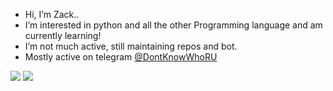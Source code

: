 - Hi, I’m Zack..
- I’m interested in python and all the other Programming language and am currently learning!
- I’m not much active, still maintaining repos and bot.
- Mostly active on telegram [@DontKnowWhoRU](https://t.me/DontKnowWhoRU)

<img src='https://github-readme-stats.vercel.app/api?username=Zack-Bloodshot&title_color=880088&text_color=880088&icon_color=880088&bg_color=000000&hide_border=true'>
<img src='https://github-readme-stats.vercel.app/api/top-langs/?username=Zack-Bloodshot&layout=compact&title_color=880088&text_color=880088&icon_color=880088&bg_color=000000&hide_border=true>'>

